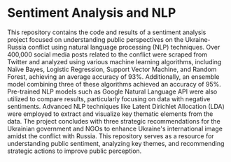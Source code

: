 # Sentiment Analysis and NLP

This repository contains the code and results of a sentiment analysis project focused on understanding public perspectives on the Ukraine-Russia conflict using natural language processing (NLP) techniques. Over 400,000 social media posts related to the conflict were scraped from Twitter and analyzed using various machine learning algorithms, including Naïve Bayes, Logistic Regression, Support Vector Machine, and Random Forest, achieving an average accuracy of 93%. Additionally, an ensemble model combining three of these algorithms achieved an accuracy of 95%. Pre-trained NLP models such as Google Natural Language API were also utilized to compare results, particularly focusing on data with negative sentiments. Advanced NLP techniques like Latent Dirichlet Allocation (LDA) were employed to extract and visualize key thematic elements from the data. The project concludes with three strategic recommendations for the Ukrainian government and NGOs to enhance Ukraine's international image amidst the conflict with Russia. This repository serves as a resource for understanding public sentiment, analyzing key themes, and recommending strategic actions to improve public perception.
